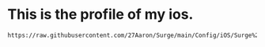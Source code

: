 # This is the profile of my ios.

```
https://raw.githubusercontent.com/27Aaron/Surge/main/Config/iOS/Surge%20iOS.conf
```